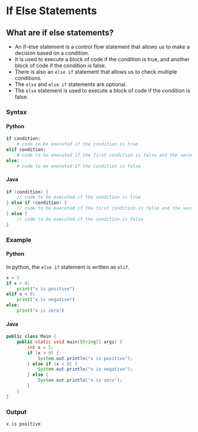 # If Else Statements

## What are if else statements?
- An if-else statement is a control flow statement that allows us to make a decision based on a condition.
- It is used to execute a block of code if the condition is true, and another block of code if the condition is false.
- There is also an `else if` statement that allows us to check multiple conditions.
- The `else` and `else if` statements are optional.
- The `else` statement is used to execute a block of code if the condition is false.

### Syntax

#### Python

```python
if condition:
    # code to be executed if the condition is true
elif condition:
    # code to be executed if the first condition is false and the second condition is true
else:
    # code to be executed if the condition is false
```

#### Java

```java
if (condition) {
    // code to be executed if the condition is true
} else if (condition) {
    // code to be executed if the first condition is false and the second condition is true
} else {
    // code to be executed if the condition is false
}
```

### Example

#### Python

In python, the `else if` statement is written as `elif`.

```python
x = 5
if x > 0:
    print("x is positive")
elif x < 0:
    print("x is negative")
else:
    print("x is zero")
```

#### Java

```java
public class Main {
    public static void main(String[] args) {
        int x = 5;
        if (x > 0) {
            System.out.println("x is positive");
        } else if (x < 0) {
            System.out.println("x is negative");
        } else {
            System.out.println("x is zero");
        }
    }
}
```
### Output

```
x is positive
```